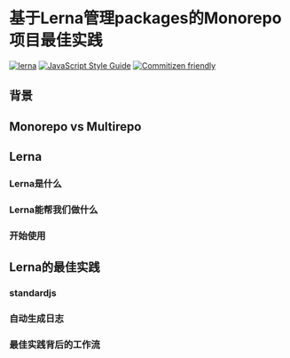 # 基于Lerna管理packages的Monorepo项目最佳实践
  [![lerna](https://img.shields.io/badge/maintained%20with-lerna-cc00ff.svg)](https://lerna.js.org/) [![JavaScript Style Guide](https://img.shields.io/badge/code_style-standard-brightgreen.svg)](https://standardjs.com) [![Commitizen friendly](https://img.shields.io/badge/commitizen-friendly-brightgreen.svg)](http://commitizen.github.io/cz-cli/)



## 背景

## Monorepo vs Multirepo

## Lerna

### Lerna是什么

### Lerna能帮我们做什么

### 开始使用

## Lerna的最佳实践

### standardjs

### 自动生成日志

### 最佳实践背后的工作流